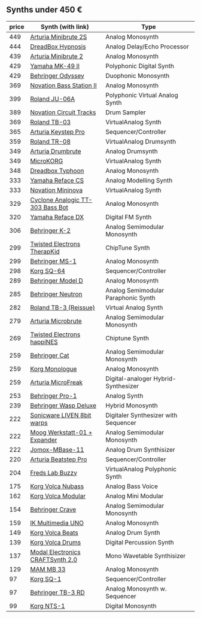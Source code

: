 ## Synths under 450 € 


| price | Synth (with link) | Type
| -		| -					| -
| 449 | [Arturia Minibrute 2S](https://www.musicstore.de/de_DE/EUR/Arturia-MiniBrute-2S/art-SYN0006267-000) | Analog Monosynth
| 444 | [DreadBox Hypnosis](https://www.thomann.de/at/dreadbox_hypnosis.htm) | Analog Delay/Echo Processor
| 439 | [Arturia Minibrute 2](https://www.musicstore.de/de_DE/EUR/Arturia-MiniBrute-2/art-SYN0006265-000) | Analog Monosynth
| 429 | [Yamaha MK-49 II](https://www.musicstore.de/de_DE/EUR/Yamaha-MX49-II-BU-blue/art-SYN0005424-000) | Polyphonic Digital Synth
| 429 | [Behringer Odyssey](https://www.musicstore.de/de_DE/EUR/Behringer-Odyssey/art-SYN0007144-000) | Duophonic Monosynth
| 369 | [Novation Bass Station II](https://www.musicstore.de/de_DE/EUR/Novation-Bass-Station-II/art-SYN0004315-000) | Analog Monosynth
| 399 | [Roland JU-06A](https://www.musicstore.de/de_DE/EUR/Roland-JU-06A/art-SYN0007207-000) | Polyphonic Virtual Analog Synth
| 389 | [Novation Circuit Tracks](https://www.musicstore.de/de_DE/EUR/Novation-Circuit-Tracks/art-SYN0007807-000) | Drum Sampler
| 369 | [Roland TB-03](https://www.musicstore.de/de_DE/EUR/Roland-TB-03-Bass-Line/art-SYN0005565-000) | VirtualAnalog Synth
| 365 | [Arturia Keystep Pro](https://www.musicstore.de/de_DE/EUR/Arturia-KeyStep-Pro/art-SYN0007368-000) | Sequencer/Controller
| 359 | [Roland TR-08](https://www.musicstore.de/de_DE/EUR/Novation-MiniNova/art-SYN0004121-000) | VirtualAnalog Drumsynth
| 349 | [Arturia Drumbrute](https://www.musicstore.de/de_DE/EUR/Arturia-Drumbrute/art-SYN0005626-000) | Analog Drumsynth
| 349 | [MicroKORG](https://www.musicstore.de/de_DE/EUR/Korg-microKORG/art-SYN0002046-000) | VirtualAnalog Synth
| 348 | [Dreadbox Typhoon](https://www.musicstore.de/de_DE/EUR/Dreadbox-Typhon/art-SYN0007578-000) | Analog Monosynth
| 333 | [Yamaha Reface CS](https://www.musicstore.de/de_DE/EUR/Yamaha-Reface-CS/art-SYN0004825-000) | Analog Modelling Synth
| 333 | [Novation Mininova](https://www.musicstore.de/de_DE/EUR/Novation-MiniNova/art-SYN0004121-000) | VirtualAnalog Synth
| 329 | [Cyclone Analogic TT-303 Bass Bot](https://www.musicstore.de/de_DE/EUR/Cyclone-Analogic-TT-303-Bass-Bot-Bassline-Black/art-SYN0007319-000) | Analog Monosynth
| 320 | [Yamaha Reface DX](https://www.musicstore.de/de_DE/EUR/Yamaha-Reface-DX/art-SYN0004826-000) | Digital FM Synth
| 306 | [Behringer K-2](https://www.musicstore.de/de_DE/EUR/Behringer-K-2/art-SYN0007187-000) | Analog Semimodular Monosynth
| 299 | [Twisted Electrons TherapKid](https://www.musicstore.de/de_DE/EUR/Twisted-Electrons-TherapKid/art-SYN0007049-000) | ChipTune Synth
| 299 | [Behringer MS-1](https://www.musicstore.de/de_DE/EUR/Behringer-MS-1-RD/art-SYN0006878-000) | Analog Monosynth
| 298 | [Korg SQ-64](https://www.musicstore.de/de_DE/EUR/Korg-SQ-64/art-SYN0007739-000) | Sequencer/Controller
| 289 | [Behringer Model D](https://www.musicstore.de/de_DE/EUR/Behringer-Model-D/art-SYN0006136-000) | Analog Monosynth
| 285 | [Behringer Neutron](https://www.musicstore.de/de_DE/EUR/Behringer-NEUTRON/art-SYN0006410-000) | Analog Semimodular Paraphonic Synth
| 282 | [Roland TB-3 (Reissue)](https://www.musicstore.de/de_DE/EUR/Roland-TB-3/art-SYN0004463-000) | Virtual Analog Synth
| 279 | [Arturia Microbrute ](https://www.musicstore.de/de_DE/EUR/Arturia-MicroBrute-Analog-Synthesizer/art-SYN0004450-000) | Analog Semimodular Monosynth
| 269 | [Twisted Electrons happiNES](https://www.musicstore.de/de_DE/EUR/Twisted-Electrons-hapiNES-L/art-SYN0007016-000) | Chiptune Synth
| 259 | [Behringer Cat](https://www.musicstore.de/de_DE/EUR/Behringer-Cat/art-SYN0007357-000) | Analog Semimodular Monosynth
| 259 | [Korg Monologue](https://www.musicstore.de/de_DE/EUR/Korg-monologue-silver/art-SYN0005655-000) | Analog Monosynth
| 259 | [Arturia MicroFreak](https://www.musicstore.de/de_DE/EUR/Arturia-MicroFreak/art-SYN0006879-000) | Digital-analoger Hybrid-Synthesizer
| 253 | [Behringer Pro-1](https://www.musicstore.de/de_DE/EUR/Behringer-Pro-1/art-SYN0007218-000) | Analog Synth
| 239 | [Behringer Wasp Deluxe](https://www.musicstore.de/de_DE/EUR/Behringer-Wasp-Deluxe/art-SYN0007296-000) | Hybrid Monosynth
| 222 | [Sonicware LIVEN 8bit warps ](https://www.musicstore.de/de_DE/EUR/Sonicware-LIVEN-8bit-warps/art-SYN0007794-000) | Digitaler Synthesizer with Sequencer
| 222 | [Moog Werkstatt-01 + Expander](https://www.musicstore.de/de_DE/EUR/Moog-Werkstatt-01-CV-Expander-limited-edition/art-SYN0007718-000) | Analog Semimodular Monosynth
| 222 | [Jomox-MBase-11](https://www.musicstore.de/de_DE/EUR/Jomox-MBase-11-Drumsynthesizer/art-SYN0003531-000) | Analog Drum Synthisizer
| 220 | [Arturia Beatstep Pro](https://www.musicstore.de/de_DE/EUR/Arturia-Beatstep-Pro/art-PCM0013604-000) | Sequencer/Controller
| 204 | [Freds Lab Buzzy](https://www.musicstore.de/de_DE/EUR/Fred-s-Lab-Buzzzy-/art-SYN0007212-000) | VirtualAnalog Polyphonic Synth
| 175 | [Korg Volca Nubass](https://www.musicstore.de/de_DE/EUR/Korg-volca-nubass/art-SYN0007010-000) | Analog Bass Voice
| 162 | [Korg Volca Modular ]([musicstore](https://www.musicstore.de/de_DE/EUR/Korg-volca-modular/art-SYN0006844-000)) | Analog Mini Modular
| 154 | [Behringer Crave](https://www.musicstore.de/de_DE/EUR/Behringer-Crave/art-SYN0007217-000) | Analog Semimodular Monosynth
| 159 | [IK Multimedia UNO](https://www.musicstore.de/de_DE/EUR/IK-Multimedia-UNO-Synth/art-SYN0006497-000) | Analog Monosynth
| 149 | [Korg Volca Beats](https://www.musicstore.de/de_DE/EUR/Korg-volca-beats-Netzteil-Set/art-SYN509) | Analog Drum Synth
| 139 | [Korg Volca Drums](https://www.musicstore.de/de_DE/EUR/Korg-volca-drum/art-SYN0006845-000) | Digital Percussion Synth
| 137 | [Modal Electronics CRAFTSynth 2.0]([musicstore](https://www.musicstore.de/de_DE/EUR/Modal-Electronics-CRAFTsynth-v2-0/art-SYN0007007-000)) | Mono Wavetable Synthisizer
| 129 | [MAM MB 33](https://www.musicstore.de/de_DE/EUR/MAM-Systems-MB-33-Retro-/art-SYN0004744-000) | Analog Monosynth
| 97 | [Korg SQ-1](https://www.musicstore.de/de_DE/EUR/Korg-SQ-1/art-SYN0004705-000) | Sequencer/Controller
| 97 | [Behringer TB-3 RD](https://www.musicstore.de/de_DE/EUR/Behringer-TD-3-RD/art-SYN0007291-000) | Analog Monosynth w. Sequencer
| 99 | [Korg NTS-1](https://www.musicstore.de/de_DE/EUR/Korg-NTS-1/art-SYN0007210-000) | Digital Monosynth 
